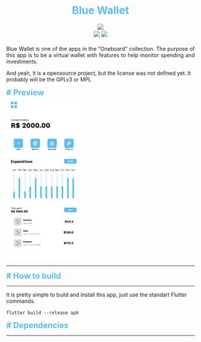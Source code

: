 <h1 align="center" style="color: #5BBDEB; font-weight: bold;">
Blue Wallet
</h1>

<div align="center">
<img src="https://img.shields.io/badge/Flutter-02569B?style=for-the-badge&logo=flutter&logoColor=white"/>
</div> 
<div align="center">
<img src="https://img.shields.io/badge/version-0.0.1-blue"/>
<img src="https://img.shields.io/badge/License-To%20be%20defined-red"/>
</div>


<p align="justify" style="margin-top: 20px">
Blue Wallet is one of the apps in the "Oneboard" collection. The purpose of this app is to be a virtual wallet with features to help monitor spending and investments.

And yeah, it is a opensource project, but the license was not defined yet. It probably will be the GPLv3 or MPL

</p>

<h2 align="justify" style="color: #5BBDEB; font-weight: bold; margin: 0;">
# Preview
</h2>
<img width="200px" src="https://raw.githubusercontent.com/olivermaths/blue-wallet/develop/doc/homeview.png"/>



---



<h2 align="justify" style="color: #5BBDEB; font-weight: bold; margin: 0;">
# How to build
</h2>

---
It is pretty simple to build and install this app, just use the standart Flutter commands.

```
flutter build --release apk
```

<h2 align="justify" style="color: #5BBDEB; font-weight: bold; margin: 0;">
# Dependencies
</h2>

---
